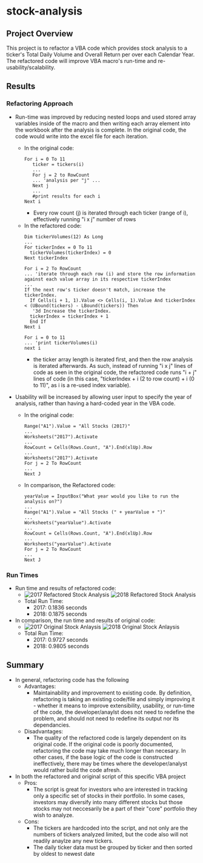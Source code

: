 # stock-analysis


## Project Overview
This project is to refactor a VBA code which provides stock analysis to a ticker's Total Daily Volume and Overall Return per over each Calendar Year. The refactored code will improve VBA macro's run-time and re-usability/scalability.

## Results

### Refactoring Approach
- Run-time was improved by reducing nested loops and used stored array variables inside of the macro and then writing each array element into the workbook after the analysis is complete. In the original code, the code would write into the excel file for each iteration.
  - In the original code: 
     ```
     For i = 0 To 11
        ticker = tickers(i)
        ...
        For j = 2 to RowCount
        ... 'analysis per "j" ...
        Next j
        ...
        #print results for each i
     Next i
     ```
     - Every row count (j) is iterated through each ticker (range of i), effectively running "i x j" number of rows
   - In the refactored code: 
      ```
      Dim tickerVolumes(12) As Long
      ...
      For tickerIndex = 0 To 11
        tickerVolumes(tickerIndex) = 0
      Next tickerIndex
      
      For i = 2 To RowCount
      ... 'iterate through each row (i) and store the row information against each value array in its respective tickerIndex
      ...
      If the next row's ticker doesn't match, increase the tickerIndex.
        If Cells(i + 1, 1).Value <> Cells(i, 1).Value And tickerIndex < (UBound(tickers) - LBound(tickers)) Then
         '3d Increase the tickerIndex.
        tickerIndex = tickerIndex + 1
        End If
      Next i
      
      For i = 0 to 11
      ... 'print tickerVolumes(i)
      next i    
      ```
      - the ticker array length is iterated first, and then the row analysis is iterated afterwards. As such, instead of running "i x j" lines of code as seen in the original code, the refactored code runs "i + j" lines of code (in this case, "tickerIndex + i (2 to row count) + i (0 to 11)", as i is a re-used index variable).
      
      
      
- Usability will be increased by allowing user input to specify the year of analysis, rather than having a hard-coded year in the VBA code.
  - In the original code:
    ```
    Range("A1").Value = "All Stocks (2017)"
    ...
    Worksheets("2017").Activate
    ...
    RowCount = Cells(Rows.Count, "A").End(xlUp).Row
    ...
    Worksheets("2017").Activate
    For j = 2 To RowCount
    ...
    Next J
    ```
  - In comparison, the Refactored code:
    ```
    yearValue = InputBox("What year would you like to run the analysis on?")
    ...
    Range("A1").Value = "All Stocks (" + yearValue + ")"
    ...
    Worksheets("yearValue").Activate
    ...
    RowCount = Cells(Rows.Count, "A").End(xlUp).Row
    ...
    Worksheets("yearValue").Activate
    For j = 2 To RowCount
    ...
    Next J
    ```
### Run Times
- Run time and results of refactored code:
  - ![2017 Refactored Stock Analysis](resouces/VBA_Challenge_2018.png) ![2018 Refactored Stock Analysis](resouces/VBA_Challenge_2018.png)<br/> 
  - Total Run Time: 
     - 2017: 0.1836 seconds  <br/>
     - 2018: 0.1875 seconds
- In comparison, the run time and results of original code:
  - ![2017 Original Stock Anlaysis](resouces/Original_VBA_Challenge_2017.png) ![2018 Original Stock Anlaysis](resouces/Original_VBA_Challenge_2018.png)<br/> 
  - Total Run Time: 
     - 2017: 0.9727 seconds <br/>
     - 2018: 0.9805 seconds <br/>

## Summary
- In general, refactoring code has the following
  - Advantages:
    - Maintainability and improvement to existing code. By definition, refactoring is taking an existing code/file and simply improving it - whether it means to improve extensibility, usability, or run-time of the code, the developer/anaylst does not need to redefine the problem, and should not need to redefine its output nor its dependancies.
  - Disadvantages:
    - The quality of the refactored code is largely dependent on its original code. If the original code is poorly documented, refactoring the code may take much longer than necesary. In other cases, if the base logic of the code is constructed ineffectively, there may be times where the developer/analyst would rather build the code afresh.
- In both the refactored and original script of this specific VBA project
  - Pros:
    - The script is great for investors who are interested in tracking only a specific set of stocks in their portfolio. In some cases, investors may diversify into many different stocks but those stocks may not neccesarily be a part of their "core" portfolio they wish to analyze.
  - Cons:
    - The tickers are hardcoded into the script, and not only are the numbers of tickers analyzed limited, but the code also will not readily anaylze any new tickers.
    - The daily ticker data must be grouped by ticker and then sorted by oldest to newest date
